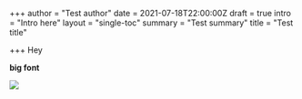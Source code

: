 +++
author = "Test author"
date = 2021-07-18T22:00:00Z
draft = true
intro = "Intro here"
layout = "single-toc"
summary = "Test summary"
title = "Test title"

+++
Hey

**big font**

![](/uploads/4cc50723-18b8-4c92-9850-73cc41c50c1f.jpeg)